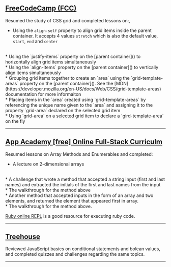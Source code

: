 ## [FreeCodeCamp (FCC)](https://freecodecamp.org/)
Resumed the study of CSS grid and completed lessons on:,
* Using the `align-self` property to align grid items inside the parent container. It accepts 4 values `stretch` which is also the default value, `start`,  `end` and `center`
<br>
* Using the `justify-items` property on the [parent container]() to horizontally align grid items simultaneously
<br>
* Using the `align-items` property on the [parent container]() to vertically align items simultaneously
<br>
* Grouping grid items together to create an `area` using the `grid-template-areas` property on the [parent container](). See the [MDN](https://developer.mozilla.org/en-US/docs/Web/CSS/grid-template-areas) documentation for more informaiton
<br>
* Placing items in the `area` created using `grid-template-areas` by referencing the unique name given to the `area` and assigning it to the property `grid-area` declared on the selected grid item
<br>
* Using `grid-area` on a selected grid item to declare a `gird-template-area` on the fly
<hr>

## [App Academy [free] Online Full-Stack Curriculm](https://open.appacademy.io)
Resumed lessons on Array Methods and Enumerables and completed:
* A lecture on 2-dimensional arrays
<br>
* A challenge that wrote a method that accepted a string input (first and last names) and extracted the initials of the first and last names from the input 
<br>
* The walkthrough for the method above
<br>
* Another method that accepted inputs in the form of an array and two elements, and returned the element that appeared first in array.
<br>
* The walkthrough for the method above.

[Ruby online REPL](https://repl.it) is a good resource for executing ruby code.
<hr>

## [Treehouse](https://teamtreehouse.com)
Reviewed JavaScript basics on conditional statements and bolean values, and completed quizzes and challenges regarding the same topics.
<hr>
